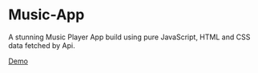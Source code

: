 # Music-App
A stunning Music Player App build using pure JavaScript, HTML and CSS data fetched by Api.

[Demo](https://song-playerr.netlify.app/)
